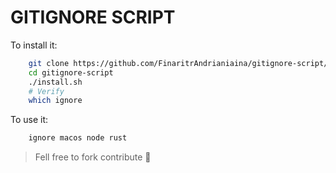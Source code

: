 # GITIGNORE SCRIPT

To install it:

```bash
    git clone https://github.com/FinaritrAndrianiaina/gitignore-script/
    cd gitignore-script 
    ./install.sh
    # Verify
    which ignore
```

To use it:

```bash
    ignore macos node rust
```

> Fell free to fork contribute 👷